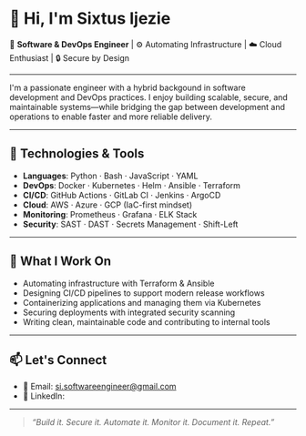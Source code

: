 # 👋 Hi, I'm Sixtus Ijezie

🚀 **Software & DevOps Engineer** | ⚙️ Automating Infrastructure | ☁️ Cloud Enthusiast | 🔒 Secure by Design

---

I'm a passionate engineer with a hybrid backgound in software development and DevOps practices. I enjoy building scalable, secure, and maintainable systems—while bridging the gap between development and operations to enable faster and more reliable delivery.

---

## 🔧 Technologies & Tools

- **Languages**: Python · Bash · JavaScript · YAML
- **DevOps**: Docker · Kubernetes · Helm · Ansible · Terraform
- **CI/CD**: GitHub Actions · GitLab CI · Jenkins · ArgoCD
- **Cloud**: AWS · Azure · GCP (IaC-first mindset)
- **Monitoring**: Prometheus · Grafana · ELK Stack
- **Security**: SAST · DAST · Secrets Management · Shift-Left

---

## 💼 What I Work On

- Automating infrastructure with Terraform & Ansible  
- Designing CI/CD pipelines to support modern release workflows  
- Containerizing applications and managing them via Kubernetes  
- Securing deployments with integrated security scanning  
- Writing clean, maintainable code and contributing to internal tools  

---

## 📫 Let's Connect

- 📧 Email: si.softwareengineer@gmail.com  
- 💼 LinkedIn: [](https://www.linkedin.com/in/sixtus-k-ijezie-4aa249360/)

---

> _“Build it. Secure it. Automate it. Monitor it. Document it. Repeat.”_
